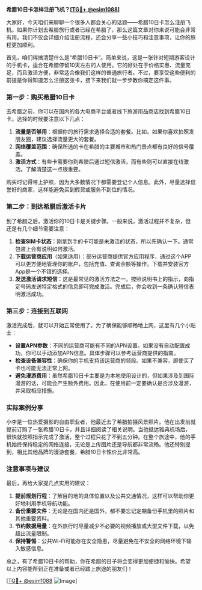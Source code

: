 **希腊10日卡怎样注册飞机？[[TG💪+ @esim1088](https://t.me/s/esim1088)]**

大家好，今天咱们来聊聊一个很多人都会关心的话题——希腊10日卡怎么注册飞机。如果你计划去希腊旅行或者已经在希腊了，那么这篇文章对你来说可能会非常有用。我们不仅会详细介绍注册流程，还会分享一些小技巧和注意事项，让你的旅程更加顺利。

首先，咱们得搞清楚什么是“希腊10日卡”。简单来说，这是一张针对短期游客设计的手机卡，适合在希腊停留10天左右的人使用。它的好处在于价格实惠、流量充足，而且激活方便，非常适合像我们这样的普通旅行者。不过，要享受这些便利的前提是你得知道怎么注册这张卡，接下来我们就一步步教你搞定这件事。

### 第一步：购买希腊10日卡

去希腊之前，你可以在国内的各大电商平台或者线下旅游用品商店找到希腊10日卡。选择的时候要注意以下几点：

1. **流量是否够用**：根据你的旅行需求选择合适的套餐。比如，如果你喜欢拍照发朋友圈，建议选择流量更大的套餐。
2. **网络覆盖范围**：确保所选的卡在希腊的主要城市和热门景点都有良好的信号覆盖。
3. **激活方式**：有些卡需要你到希腊后通过短信激活，而有些则可以直接在线激活。了解清楚这一点很重要。

购买时记得带上护照，因为大多数情况下都需要登记个人信息。此外，尽量选择信誉好的商家，这样能避免买到假货或服务不到位的情况。

### 第二步：到达希腊后激活卡片

到了希腊之后，激活你的10日卡是关键步骤。一般来说，激活过程并不复杂，但还是有几个细节需要注意：

1. **检查SIM卡状态**：刚拿到手的卡可能是未激活的状态，所以先确认一下。通常包装上会有说明如何激活。
2. **下载运营商应用**（如果适用）：部分运营商提供官方应用程序，通过这个APP可以更方便地管理你的账户，包括充值、查询余额等操作。下载并安装官方App是一个不错的选择。
3. **发送激活请求短信**：这是最常见的激活方法之一。按照说明书上的指示，向指定号码发送特定格式的信息即可完成激活。完成后，你会收到一条确认短信表明激活成功。

### 第三步：连接到互联网

激活完成后，就可以开始正常使用了。为了确保能够顺畅地上网，这里有几个小贴士：

- **设置APN参数**：不同的运营商可能有不同的APN设置。如果没有自动配置成功，你可以手动添加APN信息。具体步骤可以参考运营商提供的指南。
- **检查设备兼容性**：确保你的手机支持该运营商的频段。如果不兼容，即使买了卡也可能无法正常上网。
- **避免漫游费用**：虽然希腊10日卡主要是为本地使用设计的，但如果涉及到国际漫游的话，可能会产生额外费用。因此，在使用前一定要确认是否涉及漫游，并采取相应措施。

### 实际案例分享

小李是一位热爱摄影的自由职业者，他最近去了希腊拍摄风景照片。他在出发前就提前订购了一张希腊10日卡，并且详细阅读了相关说明。当他抵达雅典机场后，很快就按照指示完成了激活，整个过程只花了不到五分钟。在整个旅途中，他的手机始终保持稳定的网络连接，无论是上传图片还是导航都非常流畅。他还特别提到，相比其他品牌的漫游套餐，希腊10日卡性价比非常高。

### 注意事项与建议

最后，再给大家提几点实用的建议：

1. **提前规划行程**：了解目的地的具体位置以及公共交通情况，这样可以帮助你更好地利用手机导航功能。
2. **备份重要文件**：无论是在国内还是国外，都不要忘记定期备份手机里的照片和其他重要资料。
3. **节约数据用量**：在外旅行时尽量减少不必要的视频播放或大型文件下载，以免超出流量限制。
4. **保持警惕**：公共Wi-Fi可能存在安全隐患，尽量避免在不安全的网络环境下输入敏感信息。

总之，有了希腊10日卡的帮助，你在希腊的日子将会变得更加便捷和愉快。希望以上内容能帮到正在准备或者已经踏上旅途的朋友们！

[[TG💪+ @esim1088](https://t.me/s/esim1088) ![Image](https://i.postimg.cc/4NQfJmqS/Snipaste-2025-05-13-00-14-12.png)]